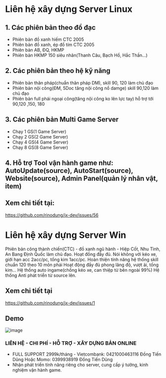 # Liên hệ xây dựng Server Linux
## 1. Các phiên bản theo đồ đạc
- Phiên bản đồ xanh hiếm CTC 2005
- Phiên bản đồ xanh, ép đồ tím CTC 2005
- Phiên bản AB, ĐQ, HKMP
- Phiên bản HKMP 150 siêu nhân(Thanh Câu, Bạch Hổ, Hắc Thần...)
## 2. Các phiên bản theo hệ kỹ năng
- Phiên bản thân pháp(chuẩn thân pháp DM), skill 90, 120 làm chủ đạo
- Phiên bản nội công(ĐM, 5Doc tăng nội công nổ damge)  skill 90,120 làm chủ đạo
- Phiên bản full phái ngoại công(tăng nội công ko lên lực tay) hỗ trợ tới 90,120 ,150, 180 
## 3. Các phiên bản Multi Game Server
- Chạy 1 GS(1 Game Server)
- Chạy 2 GS(2 Game Server)
- Chạy 4 GS(4 Game Server)
- Chạy 8 GS(8 Game Server)
## 4. Hỗ trợ Tool vận hành game như: AutoUpdate(source), AutoStart(source), Website(source), Admin Panel(quản lý nhân vật, item)

## Xem chi tiết tại:
https://github.com/rinodung/jx-dev/issues/56

# Liên hệ xây dựng Server Win
Phiên bản công thành chiến(CTC) - đồ xanh ngũ hành - Hiệp Cốt, Nhu Tình, An Bang Định Quốc làm chủ đạo. Hoạt đồng đầy đủ. Nói không với kéo xe, giới hạn acc 2acc/pc, tống kim 1acc/pc.
Hoàn thiện tính năng hệ thống skill chuẩn 120 theo 10 môn phái
Hoạt động đầy đủ phong lăng độ, vượt ải, tống kim...
Hệ thống auto ingame(chống kéo xe, can thiệp từ bên ngoài 99%)
Hệ thống Anti phát triển từ source lên.
## Xem chi tiết tại
https://github.com/rinodung/jx-dev/issues/1

## Demo
![image](https://user-images.githubusercontent.com/7805715/149105395-e0512da9-7b2a-4842-b58f-8ff855577a34.png)
### LIÊN HỆ - CHI PHÍ - HỖ TRỢ - XÂY DỰNG BẢN ONLINE
 - FULL SUPPORT 2999k/tháng - Vietcombank: 0421000463116 Đồng Tiến Dũng Hoặc Momo: 0399938919 Đồng Tiến Dũng
 - Nhận phát triển tính năng riêng cho server, cung cấp ý tưởng, kinh nghiệm vận hành game.
